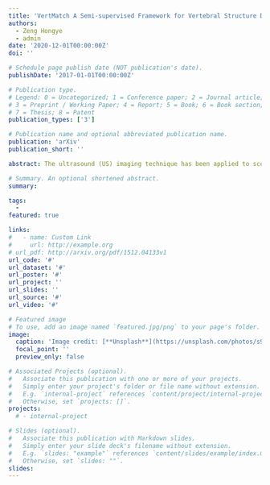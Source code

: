 ```yaml
---
title: 'VertMatch A Semi-supervised Framework for Vertebral Structure Detection in 3D Ultrasound Volume'
authors:
  - Zeng Hongye
  - admin
date: '2020-12-01T00:00:00Z'
doi: ''

# Schedule page publish date (NOT publication's date).
publishDate: '2017-01-01T00:00:00Z'

# Publication type.
# Legend: 0 = Uncategorized; 1 = Conference paper; 2 = Journal article;
# 3 = Preprint / Working Paper; 4 = Report; 5 = Book; 6 = Book section;
# 7 = Thesis; 8 = Patent
publication_types: ['3']

# Publication name and optional abbreviated publication name.
publication: 'arXiv'
publication_short: ''

abstract: The ultrasound (US) imaging technique has been applied to scoliosis assessment, and the proxy Cobb angle can be acquired on the US coronal images. The spinous process angle (SPA) is a valuable parameter to indicate 3-D deformity of spine. However, the SPA cannot be measured on US images since the spinous process (SP) is merged in the soft tissue layer and impossible to be identified on the coronal view directly. A new method based on the gradient vector flow (GVF) snake model was proposed to automatically locate SP position on the US transverse images, and the density-based spatial clustering of application with noise (DBSCAN) was used to remove the outliers out of the detected location results. With marking the SP points on the US coronal image, the SP curve was interpolated and the SPA was measured. The algorithm was evaluated on 50 subjects with various severity of scoliosis, and two raters measured the SPA on both US images and radiographs manually. The mean absolute differences (MADs) of SPAs obtained from the two modalities were 3.4° ± 2.4° and 3.6° ± 2.8° for the two raters, respectively, which were less than the clinical acceptance error (5°), and the results reported a good linear correlation ( r > 0.85) between the US method and radiography. It indicates that the proposed method can be a promising approach for SPA measurement using the US imaging technique.

# Summary. An optional shortened abstract.
summary: 

tags:
  - 
featured: true

links:
#   - name: Custom Link
#     url: http://example.org
# url_pdf: http://arxiv.org/pdf/1512.04133v1
url_code: '#'
url_dataset: '#'
url_poster: '#'
url_project: ''
url_slides: ''
url_source: '#'
url_video: '#'

# Featured image
# To use, add an image named `featured.jpg/png` to your page's folder.
image:
  caption: 'Image credit: [**Unsplash**](https://unsplash.com/photos/s9CC2SKySJM)'
  focal_point: ''
  preview_only: false

# Associated Projects (optional).
#   Associate this publication with one or more of your projects.
#   Simply enter your project's folder or file name without extension.
#   E.g. `internal-project` references `content/project/internal-project/index.md`.
#   Otherwise, set `projects: []`.
projects:
  # - internal-project

# Slides (optional).
#   Associate this publication with Markdown slides.
#   Simply enter your slide deck's filename without extension.
#   E.g. `slides: "example"` references `content/slides/example/index.md`.
#   Otherwise, set `slides: ""`.
slides:
---
```



